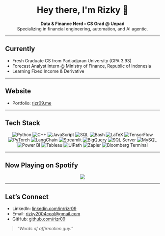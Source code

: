 <!-- Rizr09 GitHub README -->

<h1 align="center">Hey there, I'm Rizky 👋</h1>

<p align="center">
  <b>Data & Finance Nerd • CS Grad @ Unpad</b><br>
  Specializing in financial engineering, automation, and AI agentic.<br>
</p>

---

## Currently
- Fresh Graduate CS from Padjadjaran University (GPA 3.93)
- Forecast Analyst Intern @ Ministry of Finance, Republic of Indonesia
- Learning Fixed Income & Derivative

---

## Website
- Portfolio: [rizr09.me](https://rizr09.me)

---

## Tech Stack
<p align="center">
  <!-- Programming Languages & Shells -->
  <img src="https://img.shields.io/badge/-Python-3776AB?style=flat&logo=python&logoColor=white" alt="Python" />
  <img src="https://img.shields.io/badge/-C%2B%2B-00599C?style=flat&logo=c%2B%2B&logoColor=white" alt="C++" />
  <img src="https://img.shields.io/badge/-JavaScript-F7DF1E?style=flat&logo=javascript&logoColor=black" alt="JavaScript" />
  <img src="https://img.shields.io/badge/-SQL-003B57?style=flat&logo=postgresql&logoColor=white" alt="SQL" />
  <img src="https://img.shields.io/badge/-Bash-4EAA25?style=flat&logo=gnu-bash&logoColor=white" alt="Bash" />
  <img src="https://img.shields.io/badge/-LaTeX-008080?style=flat&logo=latex&logoColor=white" alt="LaTeX" />

  <!-- Frameworks & ML -->
  <img src="https://img.shields.io/badge/-TensorFlow-FF6F00?style=flat&logo=tensorflow&logoColor=white" alt="TensorFlow" />
  <img src="https://img.shields.io/badge/-PyTorch-EE4C2C?style=flat&logo=pytorch&logoColor=white" alt="PyTorch" />
  <img src="https://img.shields.io/badge/-LangChain-000000?style=flat&logo=langchain&logoColor=white" alt="LangChain" />
  <img src="https://img.shields.io/badge/-Streamlit-FF4B4B?style=flat&logo=streamlit&logoColor=white" alt="Streamlit" />

  <!-- Databases & Cloud -->
  <img src="https://img.shields.io/badge/-BigQuery-4285F4?style=flat&logo=googlebigquery&logoColor=white" alt="BigQuery" />
  <img src="https://img.shields.io/badge/-SQL_Server-CC2927?style=flat&logo=sqlserver&logoColor=white" alt="SQL Server" />
  <img src="https://img.shields.io/badge/-MySQL-4479A1?style=flat&logo=mysql&logoColor=white" alt="MySQL" />

  <!-- BI, RPA & Workflow -->
  <img src="https://img.shields.io/badge/-Power_BI-F2C811?style=flat&logo=power-bi&logoColor=black" alt="Power BI" />
  <img src="https://img.shields.io/badge/-Tableau-E97627?style=flat&logo=tableau&logoColor=white" alt="Tableau" />
  <img src="https://img.shields.io/badge/-UIPath-253B80?style=flat&logo=uipath&logoColor=white" alt="UiPath" />
  <img src="https://img.shields.io/badge/-Zapier-FF4A00?style=flat&logo=zapier&logoColor=white" alt="Zapier" />

  <!-- Other Tools -->
  <img src="https://img.shields.io/badge/-Bloomberg_Terminal-D8D8D8?style=flat&logo=bloomberg&logoColor=black" alt="Bloomberg Terminal" />
</p>

---

## Now Playing on Spotify
<p align="center">
  <img src="https://spotify-github-profile.kittinanx.com/api/view?uid=fc8y4939uhihepg1ey5bvvvs6&cover_image=true&theme=novatorem&show_offline=false&background_color=121212&interchange=false&bar_color=53b14f&bar_color_cover=true" />
</p>

---

## Let’s Connect
- LinkedIn: [linkedin.com/in/rizr09](https://linkedin.com/in/rizr09)
- Email: rizky2004cool@gmail.com
- GitHub: [github.com/rizr09](https://github.com/rizr09)

> *“Words of affirmation guy.”*
